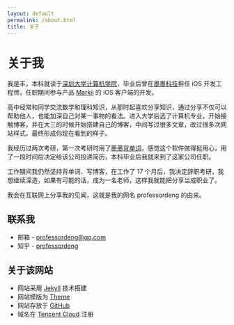 ```yaml
---
layout: default
permalink: /about.html
title: 关于
---
```


# 关于我

我是丰，本科就读于[深圳大学计算机学院](https://csse.szu.edu.cn/)，毕业后曾在[墨墨科技](https://www.maimemo.com/join)担任 iOS 开发工程师，任职期间参与产品 [Markji](https://www.markji.com/app) 的 iOS 客户端的开发。

高中经常和同学交流数学和理科知识，从那时起喜欢分享知识，通过分享不仅可以帮助他人，也能加深自己对某一事物的看法。进入大学后选了计算机专业，开始接触博客，并在大三的时候开始搭建自己的博客，中间写过很多文章，改过很多次网站样式，最终形成你现在看到的样子。

我经历过两次考研，第一次考研时用了[墨墨背单词](https://www.maimemo.com/)，感觉这个软件做得挺用心，用了一段时间后决定给该公司投递简历，本科毕业后我就来到了这家公司任职。

工作期间我仍然坚持背单词、写博客，在工作了 17 个月后，我决定辞职考研，我想继续深造，如果有可能的话，成为一名老师，这样我就能把分享当成职业了。

我会在互联网上分享我的见闻，这就是我的网名 professordeng 的由来。

## 联系我

- 邮箱 - [professordeng@qq.com](mailto:professordeng@qq.com)
- 知乎 - [professordeng](https://www.zhihu.com/people/professordeng)

## 关于该网站

- 网站采用 [Jekyll](https://jekyllrb.com/) 技术搭建
- 网站模版为 [Theme](https://github.com/professordeng/theme)
- 网站存放于 [GitHub](https://github.com/professordeng/blog)
- 域名在 [Tencent Cloud](https://dnspod.cloud.tencent.com/) 注册